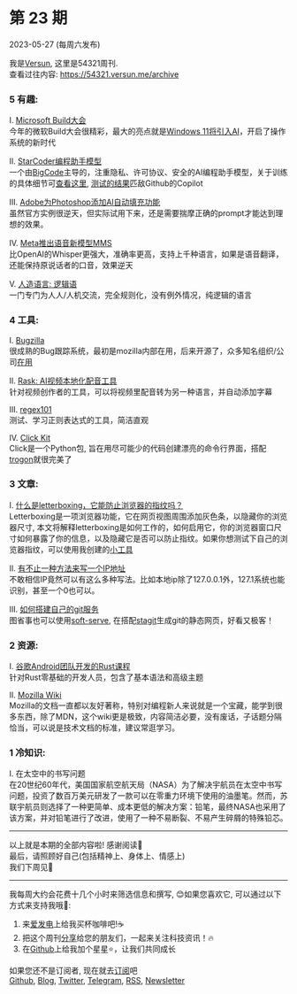 # 第 23 期
2023-05-27 (每周六发布)

我是[Versun](https://notes.versun.me), 这里是54321周刊. \
查看过往内容: https://54321.versun.me/archive

### 5 有趣:
I. [Microsoft Build大会](https://build.microsoft.com)\
	今年的微软Build大会很精彩，最大的亮点就是[Windows 11将引入AI](https://blogs.windows.com/windowsdeveloper/2023/05/23/bringing-the-power-of-ai-to-windows-11-unlocking-a-new-era-of-productivity-for-customers-and-developers-with-windows-copilot-and-dev-home/)，开启了操作系统的新时代

II. [StarCoder编程助手模型](https://github.com/bigcode-project/starcoder)\
	一个由[BigCode](https://huggingface.co/bigcode)主导的，注重隐私、许可协议、安全的AI编程助手模型，关于训练的具体细节可[查看这里](https://drive.google.com/file/d/1cN-b9GnWtHzQRoE7M7gAEyivY0kl4BYs/view), [测试的结果](https://huggingface.co/blog/starcoder)匹敌Github的Copilot

III. [Adobe为Photoshop添加AI自动填充功能](https://blog.adobe.com/en/publish/2023/05/23/future-of-photoshop-powered-by-adobe-firefly)\
	虽然官方实例很逆天，但实际试用下来，还是需要揣摩正确的prompt才能达到理想的效果。

IV. [Meta推出语音新模型MMS](https://ai.facebook.com/blog/multilingual-model-speech-recognition/)\
	比OpenAI的Whisper更强大，准确率更高，支持上千种语言，如果是语音翻译，还能保持原说话者的口音，效果逆天

V. [人造语言: 逻辑语](https://mw.lojban.org/index.php?title=Lojban)\
	一门专门为人人/人机交流，完全规则化，没有例外情况，纯逻辑的语言

### 4 工具:
I. [Bugzilla](https://www.bugzilla.org/)\
	很成熟的Bug跟踪系统，最初是mozilla内部在用，后来开源了，众多知名组织/公司[在用](https://www.bugzilla.org/about/installation-list)

II. [Rask: AI视频本地化配音工具](https://zh.rask.ai/)\
	针对视频创作者的工具，可以将视频里配音转为另一种语言，并自动添加字幕

III. [regex101](https://regex101.com/)\
	测试、学习正则表达式的工具，简洁直观

IV. [Click Kit](https://click.palletsprojects.com/)\
	Click是一个Python包, 旨在用尽可能少的代码创建漂亮的命令行界面，搭配[trogon](https://github.com/Textualize/trogon)就很完美了

### 3 文章:
I. [什么是letterboxing，它能防止浏览器的指纹吗？](https://fingerprint.com/blog/can-letterboxing-prevent-browser-fingerprinting)\
	Letterboxing是一项浏览器功能，它在网页视图周围添加灰色条，以隐藏你的浏览器尺寸, 本文将解释letterboxing是如何工作的，如何启用它，你的浏览器窗口尺寸如何暴露了你的信息，以及隐藏它是否可以防止指纹。如果你想测试下自己的浏览器指纹，可以使用我创建的[小工具](https://tools.versun.me/finger-check)

II. [有不止一种方法来写一个IP地址](https://ma.ttias.be/theres-more-than-one-way-to-write-an-ip-address/)\
	不敢相信IP竟然可以有这么多种写法。比如本地ip除了127.0.0.1外，127.1系统也能识别，甚至一个0也可以。

III. [如何搭建自己的git服务](https://codemadness.org/setup-git-hosting.html)\
	图省事也可以使用[soft-serve](https://github.com/charmbracelet/soft-serve), 在搭配[stagit](https://codemadness.org/git/stagit/)生成git的静态网页，好看又极客！

### 2 资源:
I. [谷歌Android团队开发的Rust课程](https://google.github.io/comprehensive-rust/)\
	针对Rust零基础的开发人员，包含了基本语法和高级主题

II. [Mozilla Wiki](https://wiki.mozilla.org/Main_Page)\
	Mozilla的文档一直都以友好著称，特别对编程新人来说就是一个宝藏，能学到很多东西，除了MDN，这个wiki更是极致，内容简洁必要，没有废话，子话题分隔恰当，可以说是技术文档的标准，建议常逛学习。

### 1 冷知识:
I. 在太空中的书写问题\
	在20世纪60年代，美国国家航空航天局（NASA）为了解决宇航员在太空中书写问题，投资了数百万美元研发了一款可以在零重力环境下使用的油墨笔。然而，苏联宇航员则选择了一种更简单、成本更低的解决方案：铅笔，最终NASA也采用了该方案，并对铅笔进行了改进，使用了一种不易断裂、不易产生碎屑的特殊铅芯。

---
以上就是本期的全部内容啦! 感谢阅读🥰\
最后，请照顾好自己(包括精神上、身体上、情感上)\
我们下周见👋

---
我每周大约会花费十几个小时来筛选信息和撰写, 😊如果您喜欢它, 可以通过以下方式来支持我哦🎉: 
1. 来[爱发电](https://afdian.net/a/versun)上给我买杯咖啡吧!☕ 
2. 把这个周刊[分享](https://54321.versun.me)给您的朋友们，一起来关注科技资讯！🔥 
3. 在[Github](https://github.com/versun/54321-Weekly)上给我加个星星⭐，让我们共同成长 

如果您还不是订阅者, 现在就去[订阅](https://54321.versun.me)吧\
[Github](https://github.com/versun/54321-Weekly), [Blog](https://notes.versun.me/), [Twitter](https://twitter.com/VersunPan), [Telegram](https://t.me/+0hAhZfrPJGo1YmI9), [RSS](https://54321.versun.me/feed), [Newsletter](https://54321.versun.me/)
